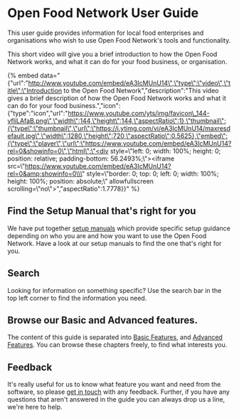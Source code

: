 # Open Food Network User Guide

This user guide provides information for local food enterprises and organisations who wish to use Open Food Network's tools and functionality.

This short video will give you a brief introduction to how the Open Food Network works, and what it can do for your food business, or organisation.

{% embed data="{\"url\":\"http://www.youtube.com/embed/eA3IcMUnU14\",\"type\":\"video\",\"title\":\"Introduction to the Open Food Network\",\"description\":\"This video gives a brief description of how the Open Food Network works and what it can do for your food business.\",\"icon\":{\"type\":\"icon\",\"url\":\"https://www.youtube.com/yts/img/favicon\_144-vfliLAfaB.png\",\"width\":144,\"height\":144,\"aspectRatio\":1},\"thumbnail\":{\"type\":\"thumbnail\",\"url\":\"https://i.ytimg.com/vi/eA3IcMUnU14/maxresdefault.jpg\",\"width\":1280,\"height\":720,\"aspectRatio\":0.5625},\"embed\":{\"type\":\"player\",\"url\":\"https://www.youtube.com/embed/eA3IcMUnU14?rel=0&showinfo=0\",\"html\":\"<div style=\\\"left: 0; width: 100%; height: 0; position: relative; padding-bottom: 56.2493%;\\\"><iframe src=\\\"https://www.youtube.com/embed/eA3IcMUnU14?rel=0&amp;showinfo=0\\\" style=\\\"border: 0; top: 0; left: 0; width: 100%; height: 100%; position: absolute;\\\" allowfullscreen scrolling=\\\"no\\\"></iframe></div>\",\"aspectRatio\":1.7778}}" %}

## Find the Setup Manual that's right for you

We have put together [setup manuals](setup-manuals/) which provide specific setup guidance depending on who you are and how you want to use the Open Food Network. Have a look at our setup manuals to find the one that's right for you.

## Search

Looking for information on something specific? Use the search bar in the top left corner to find the information you need.

## Browse our Basic and Advanced features.

The content of this guide is separated into [Basic Features](basic-features/), and [Advanced Features](advanced-features/). You can browse these chapters freely, to find what interests you.

## Feedback

It's really useful for us to know what feature you want and need from the software, so please [get in touch](feedback.md) with any feedback. Further, if you have any questions that aren't answered in the guide you can always drop us a line, we're here to help.

